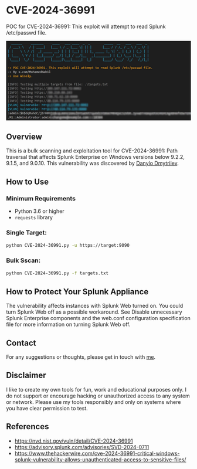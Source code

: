 # CVE-2024-36991
POC for CVE-2024-36991: This exploit will attempt to read Splunk /etc/passwd file.


![Banner](screens/screen.jpg)


## Overview

This is a bulk scanning and exploitation tool for CVE-2024-36991: Path traversal that affects Splunk Enterprise on Windows versions below 9.2.2, 9.1.5, and 9.0.10. This vulnerability was discovered by [Danylo Dmytriiev](https://x.com/DDV_UA).

## How to Use

### Minimum Requirements

- Python 3.6 or higher
- `requests` library
  
### Single Target:
```sh
python CVE-2024-36991.py -u https://target:9090
```

### Bulk Sscan:
```sh
python CVE-2024-36991.py -f targets.txt
```

## How to Protect Your Splunk Appliance

The vulnerability affects instances with Splunk Web turned on. You could turn Splunk Web off as a possible workaround. See Disable unnecessary Splunk Enterprise components and the web.conf configuration specification file for more information on turning Splunk Web off.


## Contact

For any suggestions or thoughts, please get in touch with [me](https://x.com/MohamedNab1l).


## Disclaimer

I like to create my own tools for fun, work and educational purposes only. I do not support or encourage hacking or unauthorized access to any system or network. Please use my tools responsibly and only on systems where you have clear permission to test.

## References

- https://nvd.nist.gov/vuln/detail/CVE-2024-36991
- https://advisory.splunk.com/advisories/SVD-2024-0711
- https://www.thehackerwire.com/cve-2024-36991-critical-windows-splunk-vulnerability-allows-unauthenticated-access-to-sensitive-files/

